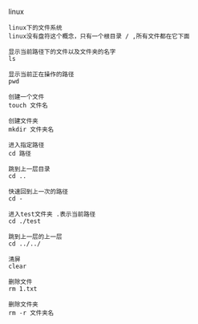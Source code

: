 

linux





```
linux下的文件系统
linux没有盘符这个概念，只有一个根目录 / ,所有文件都在它下面

```



```
显示当前路径下的文件以及文件夹的名字
ls
```



```
显示当前正在操作的路径
pwd
```



```
创建一个文件
touch 文件名
```



```
创建文件夹
mkdir 文件夹名
```



```
进入指定路径
cd 路径

跳到上一层目录
cd ..

快速回到上一次的路径
cd -

进入test文件夹 .表示当前路径
cd ./test

跳到上一层的上一层
cd ../../
```



```
清屏
clear
```



```
删除文件
rm 1.txt 

删除文件夹
rm -r 文件夹名
```

